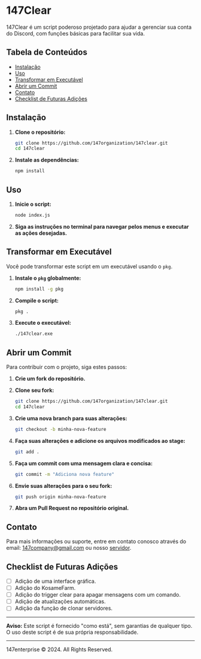 # 147Clear

147Clear é um script poderoso projetado para ajudar a gerenciar sua conta do Discord, com funções básicas para facilitar sua vida.

## Tabela de Conteúdos
- [Instalação](#instalação)
- [Uso](#uso)
- [Transformar em Executável](#transformar-em-executável)
- [Abrir um Commit](#abrir-um-commit)
- [Contato](#contato)
- [Checklist de Futuras Adições](#checklist-de-futuras-adições)

## Instalação

1. **Clone o repositório:**
    ```sh
    git clone https://github.com/147organization/147clear.git
    cd 147clear
    ```

2. **Instale as dependências:**
    ```sh
    npm install
    ```

## Uso

1. **Inicie o script:**
    ```sh
    node index.js
    ```

2. **Siga as instruções no terminal para navegar pelos menus e executar as ações desejadas.**

## Transformar em Executável

Você pode transformar este script em um executável usando o `pkg`.

1. **Instale o `pkg` globalmente:**
    ```sh
    npm install -g pkg
    ```

2. **Compile o script:**
    ```sh
    pkg .
    ```

3. **Execute o executável:**
    ```sh
    ./147clear.exe
    ```

## Abrir um Commit

Para contribuir com o projeto, siga estes passos:

1. **Crie um fork do repositório.**
2. **Clone seu fork:**
    ```sh
    git clone https://github.com/147organization/147clear.git
    cd 147clear
    ```

3. **Crie uma nova branch para suas alterações:**
    ```sh
    git checkout -b minha-nova-feature
    ```

4. **Faça suas alterações e adicione os arquivos modificados ao stage:**
    ```sh
    git add .
    ```

5. **Faça um commit com uma mensagem clara e concisa:**
    ```sh
    git commit -m "Adiciona nova feature"
    ```

6. **Envie suas alterações para o seu fork:**
    ```sh
    git push origin minha-nova-feature
    ```

7. **Abra um Pull Request no repositório original.**

## Contato

Para mais informações ou suporte, entre em contato conosco através do email: [147company@gmail.com](mailto:147company@gmail.com) ou nosso [servidor](https://discord.gg/FZqQUkvBxB).

## Checklist de Futuras Adições

- [ ] Adição de uma interface gráfica.
- [ ] Adição do KosameFarm.
- [ ] Adição do trigger clear para apagar mensagens com um comando.
- [ ] Adição de atualizações automáticas.
- [ ] Adição da função de clonar servidores.

---

**Aviso:** Este script é fornecido "como está", sem garantias de qualquer tipo. O uso deste script é de sua própria responsabilidade.

---

147enterprise © 2024. All Rights Reserved.
